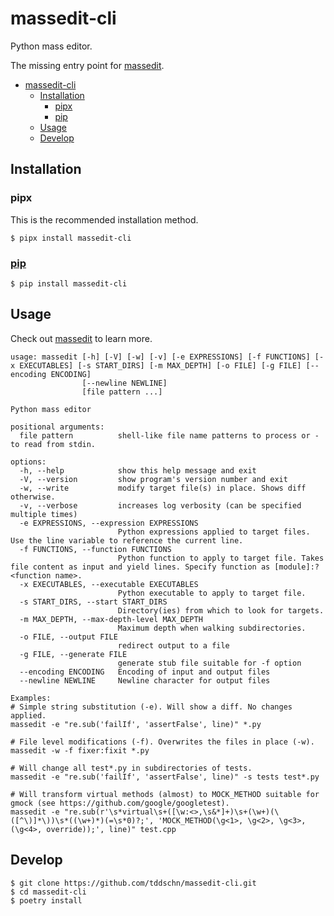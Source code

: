 # massedit-cli

Python mass editor.

The missing entry point for [massedit](https://github.com/elmotec/massedit).

- [massedit-cli](#massedit-cli)
	- [Installation](#installation)
		- [pipx](#pipx)
		- [pip](#pip)
	- [Usage](#usage)
	- [Develop](#develop)

## Installation

### pipx

This is the recommended installation method.

```
$ pipx install massedit-cli
```


### [pip](https://pypi.org/project/massedit-cli/)

```
$ pip install massedit-cli
```

## Usage

Check out [massedit](https://github.com/elmotec/massedit) to learn more.

```
usage: massedit [-h] [-V] [-w] [-v] [-e EXPRESSIONS] [-f FUNCTIONS] [-x EXECUTABLES] [-s START_DIRS] [-m MAX_DEPTH] [-o FILE] [-g FILE] [--encoding ENCODING]
                [--newline NEWLINE]
                [file pattern ...]

Python mass editor

positional arguments:
  file pattern          shell-like file name patterns to process or - to read from stdin.

options:
  -h, --help            show this help message and exit
  -V, --version         show program's version number and exit
  -w, --write           modify target file(s) in place. Shows diff otherwise.
  -v, --verbose         increases log verbosity (can be specified multiple times)
  -e EXPRESSIONS, --expression EXPRESSIONS
                        Python expressions applied to target files. Use the line variable to reference the current line.
  -f FUNCTIONS, --function FUNCTIONS
                        Python function to apply to target file. Takes file content as input and yield lines. Specify function as [module]:?<function name>.
  -x EXECUTABLES, --executable EXECUTABLES
                        Python executable to apply to target file.
  -s START_DIRS, --start START_DIRS
                        Directory(ies) from which to look for targets.
  -m MAX_DEPTH, --max-depth-level MAX_DEPTH
                        Maximum depth when walking subdirectories.
  -o FILE, --output FILE
                        redirect output to a file
  -g FILE, --generate FILE
                        generate stub file suitable for -f option
  --encoding ENCODING   Encoding of input and output files
  --newline NEWLINE     Newline character for output files

Examples:
# Simple string substitution (-e). Will show a diff. No changes applied.
massedit -e "re.sub('failIf', 'assertFalse', line)" *.py

# File level modifications (-f). Overwrites the files in place (-w).
massedit -w -f fixer:fixit *.py

# Will change all test*.py in subdirectories of tests.
massedit -e "re.sub('failIf', 'assertFalse', line)" -s tests test*.py

# Will transform virtual methods (almost) to MOCK_METHOD suitable for gmock (see https://github.com/google/googletest).
massedit -e "re.sub(r'\s*virtual\s+([\w:<>,\s&*]+)\s+(\w+)(\([^\)]*\))\s*((\w+)*)(=\s*0)?;', 'MOCK_METHOD(\g<1>, \g<2>, \g<3>, (\g<4>, override));', line)" test.cpp

```


## Develop

```
$ git clone https://github.com/tddschn/massedit-cli.git
$ cd massedit-cli
$ poetry install
```